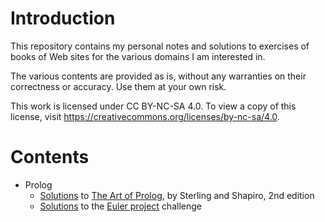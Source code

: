 # Introduction
This repository contains my personal notes and solutions to exercises of books
of Web sites for the various domains I am interested in.

The various contents are provided as is, without any warranties on their correctness or accuracy. Use them at your own risk.

This work is licensed under CC BY-NC-SA 4.0. To view a copy of this license,
visit https://creativecommons.org/licenses/by-nc-sa/4.0.

# Contents
* Prolog
  * [Solutions](prolog/art_of_prolog/Contents.md) to [The Art of
    Prolog](https://mitpress.mit.edu/9780262691635/the-art-of-prolog/), by
    Sterling and Shapiro, 2nd edition
  * [Solutions](prolog/euler/Contents.md) to the [Euler
    project](https://projecteuler.net) challenge